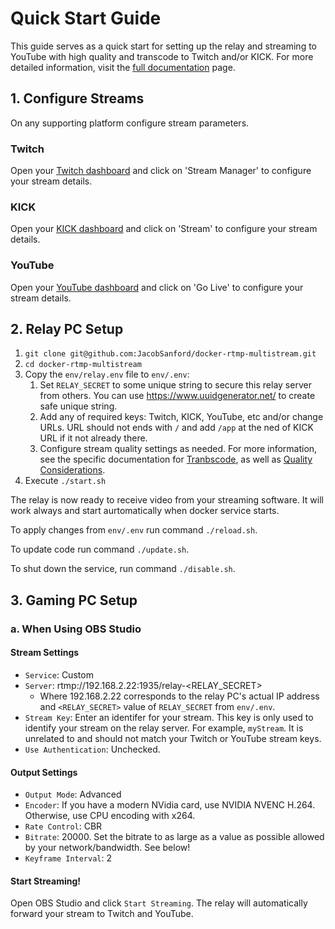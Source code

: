 # Quick Start Guide
This guide serves as a quick start for setting up the relay and streaming to YouTube with high quality and transcode to Twitch and/or KICK. For more detailed information, visit the [full documentation](README.md) page.

## 1. Configure Streams
On any supporting platform configure stream parameters.

### Twitch
Open your [Twitch dashboard](https://dashboard.twitch.tv) and click on 'Stream Manager' to configure your stream details.

### KICK
Open your [KICK dashboard](https://dashboard.kick.com) and click on 'Stream' to configure your stream details.

### YouTube
Open your [YouTube dashboard](https://studio.youtube.com) and click on 'Go Live' to configure your stream details.

## 2. Relay PC Setup
1. ```git clone git@github.com:JacobSanford/docker-rtmp-multistream.git```
2. ```cd docker-rtmp-multistream```
3. Copy the `env/relay.env` file to `env/.env`:
   1. Set `RELAY_SECRET` to some unique string to secure this relay server from others. You can use https://www.uuidgenerator.net/ to create safe unique string.
   2. Add any of required keys: Twitch, KICK, YouTube, etc and/or change URLs. URL should not ends with `/` and add `/app` at the ned of KICK URL if it not already there.
   3. Configure stream quality settings as needed. For more information, see the specific documentation for [Tranbscode](services/transcode.md), as well as [Quality Considerations](quality.md).
4. Execute ```./start.sh```

The relay is now ready to receive video from your streaming software. It will work always and start aurtomatically when docker service starts. 

To apply changes from `env/.env` run command `./reload.sh`. 

To update code run command `./update.sh`.

To shut down the service, run command `./disable.sh`.

## 3. Gaming PC Setup
### a. When Using OBS Studio
#### Stream Settings
* ```Service```: Custom
* ```Server```: rtmp://192.168.2.22:1935/relay-<RELAY_SECRET>
  * Where 192.168.2.22 corresponds to the relay PC's actual IP address and `<RELAY_SECRET>` value of `RELAY_SECRET` from `env/.env`.
* ```Stream Key```: Enter an identifer for your stream. This key is only used to identify your stream on the relay server. For example, `myStream`. It is unrelated to and should not match your Twitch or YouTube stream keys.
* ```Use Authentication```: Unchecked.

#### Output Settings
* ```Output Mode```: Advanced
* ```Encoder```: If you have a modern NVidia card, use NVIDIA NVENC H.264. Otherwise, use CPU encoding with x264.
* ```Rate Control```: CBR
* ```Bitrate```: 20000. Set the bitrate to as large as a value as possible allowed by your network/bandwidth. See below!
* ```Keyframe Interval```: 2

#### Start Streaming!
Open OBS Studio and click `Start Streaming`. The relay will automatically forward your stream to Twitch and YouTube.
